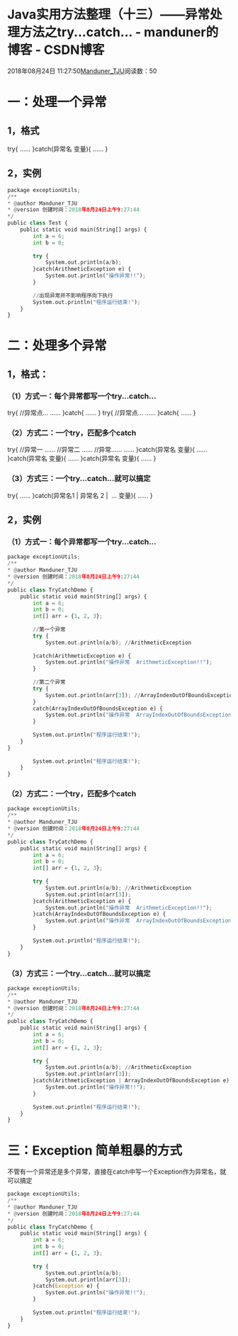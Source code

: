 
# Java实用方法整理（十三）——异常处理方法之try...catch... - manduner的博客 - CSDN博客


2018年08月24日 11:27:50[Manduner_TJU](https://me.csdn.net/manduner)阅读数：50


# 一：处理一个异常
## 1，格式
try{
......
}catch(异常名 变量){
......
}
## 2，实例
```python
package exceptionUtils;
/**
* @author Manduner_TJU
* @version 创建时间：2018年8月24日上午9:27:44
*/
public class Test {
	public static void main(String[] args) {
		int a = 6;
		int b = 0;
		
		try {
			System.out.println(a/b);
		}catch(ArithmeticException e) {
			System.out.println("操作异常!!");
		}
		
		//出现异常并不影响程序向下执行
		System.out.println("程序运行结束!");
	}
}
```
# 二：处理多个异常
## 1，格式：
### （1）方式一：每个异常都写一个try...catch...
try{
//异常点...
......
}catch{
......
}
try{
//异常点...
......
}catch{
......
}

### （2）方式二：一个try，匹配多个catch
try{
//异常一
......
//异常二
......
//异常......
......
}catch(异常名 变量){
......
}catch(异常名 变量){
......
}catch(异常名 变量){
......
}
### （3）方式三：一个try...catch...就可以搞定
try{
......
}catch(异常名1 | 异常名 2 |  ... 变量){
......
}
## 2，实例
### （1）方式一：每个异常都写一个try...catch...
```python
package exceptionUtils;
/**
* @author Manduner_TJU
* @version 创建时间：2018年8月24日上午9:27:44
*/
public class TryCatchDemo {
	public static void main(String[] args) {
		int a = 6;
		int b = 0;
		int[] arr = {1, 2, 3};
		
		//第一个异常
		try {
			System.out.println(a/b); //ArithmeticException
			
		}catch(ArithmeticException e) {
			System.out.println("操作异常  ArithmeticException!!");
		}
		
		//第二个异常
		try {
			System.out.println(arr[3]); //ArrayIndexOutOfBoundsException
		}
		catch(ArrayIndexOutOfBoundsException e) {
			System.out.println("操作异常  ArrayIndexOutOfBoundsException!!");
		}
		
		System.out.println("程序运行结束!");
	}
}
		
		System.out.println("程序运行结束!");
	}
}
```
### （2）方式二：一个try，匹配多个catch
```python
package exceptionUtils;
/**
* @author Manduner_TJU
* @version 创建时间：2018年8月24日上午9:27:44
*/
public class TryCatchDemo {
	public static void main(String[] args) {
		int a = 6;
		int b = 0;
		int[] arr = {1, 2, 3};
		
		try {
			System.out.println(a/b); //ArithmeticException
			System.out.println(arr[3]);
		}catch(ArithmeticException e) {
			System.out.println("操作异常  ArithmeticException!!");
		}catch(ArrayIndexOutOfBoundsException e) {
			System.out.println("操作异常  ArrayIndexOutOfBoundsException!!");
		}
		
		System.out.println("程序运行结束!");
	}
}
```
### （3）方式三：一个try...catch...就可以搞定
```python
package exceptionUtils;
/**
* @author Manduner_TJU
* @version 创建时间：2018年8月24日上午9:27:44
*/
public class TryCatchDemo {
	public static void main(String[] args) {
		int a = 6;
		int b = 0;
		int[] arr = {1, 2, 3};
		
		try {
			System.out.println(a/b); //ArithmeticException
			System.out.println(arr[3]);
		}catch(ArithmeticException | ArrayIndexOutOfBoundsException e) {
			System.out.println("操作异常!!");
		}
		
		System.out.println("程序运行结束!");
	}
}
```

# 三：Exception 简单粗暴的方式
不管有一个异常还是多个异常，直接在catch中写一个Exception作为异常名，就可以搞定
```python
package exceptionUtils;
/**
* @author Manduner_TJU
* @version 创建时间：2018年8月24日上午9:27:44
*/
public class TryCatchDemo {
	public static void main(String[] args) {
		int a = 6;
		int b = 0;
		int[] arr = {1, 2, 3};
		
		try {
			System.out.println(a/b);
			System.out.println(arr[3]);
		}catch(Exception e) {
			System.out.println("操作异常!!");
		}
		
		System.out.println("程序运行结束!");
	}
}
```



